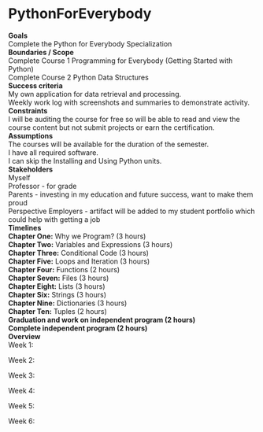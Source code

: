 # PythonForEverybody
 __**Goals**__  </br>
 Complete the Python for Everybody Specialization </br>
**Boundaries / Scope**  </br>
Complete Course 1 Programming for Everybody (Getting Started with Python)  </br>
Complete Course 2 Python Data Structures </br>
**Success criteria** </br>
My own application for data retrieval and processing. </br>
Weekly work log with screenshots and summaries to demonstrate activity. </br>
**Constraints**  </br>
I will be auditing the course for free so will be able to read and view the course content but not submit projects or earn the certification.</br>
**Assumptions**</br>
The courses will be available for the duration of the semester.</br>
I have all required software.</br>
I can skip the Installing and Using Python units.</br>
**Stakeholders**  </br>
Myself </br>
Professor - for grade </br>
Parents - investing in my education and future success, want to make them proud </br>
Perspective Employers - artifact will be added to my student portfolio which could help with getting a job </br>
**Timelines**  </br>
**Chapter One:** Why we Program? (3 hours) </br>
**Chapter Two:** Variables and Expressions (3 hours) </br>
**Chapter Three:** Conditional Code (3 hours) </br>
**Chapter Five:** Loops and Iteration (3 hours) </br>
**Chapter Four:** Functions (2 hours) </br>
**Chapter Seven:** Files (3 hours) </br>
**Chapter Eight:** Lists (3 hours) </br>
**Chapter Six:** Strings (3 hours) </br>
**Chapter Nine:** Dictionaries (3 hours) </br>
**Chapter Ten:** Tuples (2 hours) </br>
**Graduation and work on independent program (2 hours) </br>
Complete independent program (2 hours)**</br>
                                         **Overview** </br>
Week 1:

Week 2:

Week 3:

Week 4:

Week 5:

Week 6:
